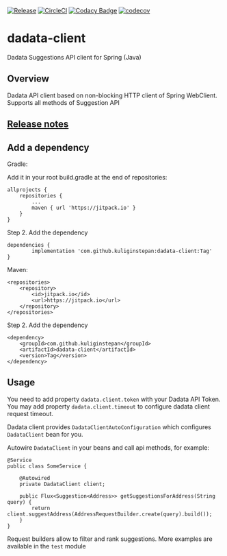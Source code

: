 [![Release](https://jitpack.io/v/kuliginstepan/dadata-client.svg)](https://jitpack.io/#kuliginstepan/dadata-client)
[![CircleCI](https://circleci.com/gh/KuliginStepan/dadata-client/tree/master.svg?style=shield)](https://circleci.com/gh/KuliginStepan/dadata-client/tree/master)
[![Codacy Badge](https://api.codacy.com/project/badge/Grade/11dd4516337e4a9da32b427262e96fe7)](https://www.codacy.com/app/KuliginStepan/dadata-client?utm_source=github.com&amp;utm_medium=referral&amp;utm_content=KuliginStepan/dadata-client&amp;utm_campaign=Badge_Grade)
[![codecov](https://codecov.io/gh/KuliginStepan/dadata-client/branch/master/graph/badge.svg)](https://codecov.io/gh/KuliginStepan/dadata-client)

# dadata-client

Dadata Suggestions API client for Spring (Java)

## Overview

Dadata API client based on non-blocking HTTP client of Spring WebClient. Supports all methods of Suggestion API

## [Release notes](ReleaseNotes.md)

## Add a dependency

Gradle:

Add it in your root build.gradle at the end of repositories:

	allprojects {
		repositories {
			...
			maven { url 'https://jitpack.io' }
		}
	}
	
Step 2. Add the dependency

	dependencies {
	        implementation 'com.github.kuliginstepan:dadata-client:Tag'
	}
	
Maven:

	<repositories>
		<repository>
		    <id>jitpack.io</id>
		    <url>https://jitpack.io</url>
		</repository>
	</repositories>
	
Step 2. Add the dependency

	<dependency>
	    <groupId>com.github.kuliginstepan</groupId>
	    <artifactId>dadata-client</artifactId>
	    <version>Tag</version>
	</dependency>

## Usage

You need to add property `dadata.client.token` with your Dadata API Token.
You may add property `dadata.client.timeout` to configure dadata client request timeout.

Dadata client provides `DadataClientAutoConfiguration` which configures `DadataClient` bean for you.

Autowire `DadataClient` in your beans and call api methods, for example:

```
@Service
public class SomeService {
    
    @Autowired
    private DadataClient client;
    
    public Flux<Suggestion<Address>> getSuggestionsForAddress(String query) {
        return client.suggestAddress(AddressRequestBuilder.create(query).build());
    }
}
```

Request builders allow to filter and rank suggestions. More examples are available in the `test` module 
